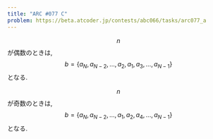 ```yaml
---
title: "ARC #077 C"
problem: https://beta.atcoder.jp/contests/abc066/tasks/arc077_a
---
```

$$ n $$ が偶数のときは, $$ b = \{ a_N, a_{N-2}, \dots, a_2, a_1, a_3, \dots, a_{N-1} \} $$ となる.

$$ n $$ が奇数のときは, $$ b = \{ a_N, a_{N-2}, \dots, a_1, a_2, a_4, \dots, a_{N-1} \} $$ となる.
